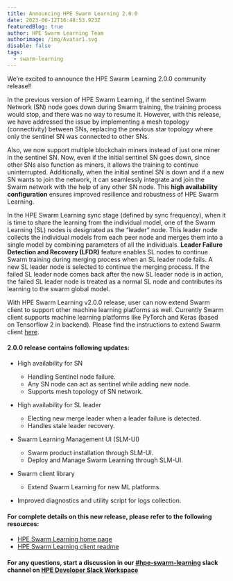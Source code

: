```yaml
---
title: Announcing HPE Swarm Learning 2.0.0
date: 2023-06-12T16:48:53.923Z
featuredBlog: true
author: HPE Swarm Learning Team
authorimage: /img/Avatar1.svg
disable: false
tags:
  - swarm-learning
---
```

We’re excited to announce the HPE Swarm Learning 2.0.0 community release!!

In the previous version of HPE Swarm Learning, if the sentinel Swarm Network (SN) node goes down during Swarm training, the training process would stop, and there was no way to resume it. However, with this release, we have addressed the issue by implementing a mesh topology (connectivity) between SNs, replacing the previous star topology where only the sentinel SN was connected to other SNs. 

Also, we now support multiple blockchain miners instead of just one miner in the sentinel SN. Now, even if the initial sentinel SN goes down, since other SNs also function as miners, it allows the training to continue uninterrupted. Additionally, when the initial sentinel SN is down and if a new SN wants to join the network, it can seamlessly integrate and join the Swarm network with the help of any other SN node. This **high availability configuration** ensures improved resilience and robustness of HPE Swarm Learning.

In the HPE Swarm Learning sync stage (defined by sync frequency), when it is time to share the learning from the individual model, one of the Swarm Learning (SL) nodes is designated as the “leader” node. This leader node collects the individual models from each peer node and merges them into a single model by combining parameters of all the individuals. **Leader Failure Detection and Recovery (LFDR)** feature enables SL nodes to continue Swarm training during merging process when an SL leader node fails. A new SL leader node is selected to continue the merging process. If the failed SL leader node comes back after the new SL leader node is in action, the failed SL leader node is treated as a normal SL node and contributes its learning to the swarm global model.

With HPE Swarm Learning v2.0.0 release, user can now extend Swarm client to support other machine learning platforms as well. Currently Swarm client supports machine learning platforms like PyTorch and Keras (based on Tensorflow 2 in backend). Please find the instructions to extend Swarm client [here](https://github.com/HewlettPackard/swarm-learning/blob/master/lib/src/README.md).

#### **2.0.0 release contains following updates:**

* High availability for SN

  * Handling Sentinel node failure.
  * Any SN node can act as sentinel while adding new node.
  * Supports mesh topology of SN network.
* High availability for SL leader

  * Electing new merge leader when a leader failure is detected.
  * Handles stale leader recovery.
* Swarm Learning Management UI (SLM-UI)

  * Swarm product installation through SLM-UI.
  * Deploy and Manage Swarm Learning through SLM-UI.
* Swarm client library

  * Extend Swarm Learning for new ML platforms.
* Improved diagnostics and utility script for logs collection.

#### For complete details on this new release, please refer to the following resources:

* [H﻿PE Swarm Learning home page](https://github.com/HewlettPackard/swarm-learning)
* [H﻿PE Swarm Learning client readme](https://github.com/HewlettPackard/swarm-learning/blob/master/lib/src/README.md)

#### For any questions, start a discussion in our [\#hpe-swarm-learning](https://hpedev.slack.com/archives/C04A5DK9TUK) slack channel on [HPE Developer Slack Workspace](https://slack.hpedev.io/)